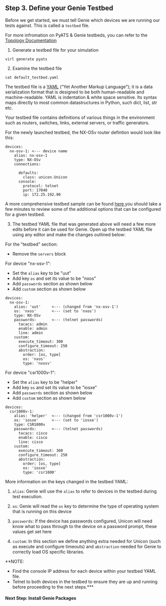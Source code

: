 ## Step 3. Define your Genie Testbed

Before we get started, we must tell Genie which devices we are running our tests against. This is called a `testbed` file.

For more infromation on PyATS & Genie testbeds, you can refer to the [Topology Documentation](https://pubhub.devnetcloud.com/media/pyats/docs/topology/introduction.html)


1. Generate a testbed file for your simulation

```
virl generate pyats
```


2. Examine the testbed file

```
cat default_testbed.yaml
```

The testbed file is a [YAML](https://en.wikipedia.org/wiki/YAML) (“Yet Another Markup Language”); it is a data serialization format that is designed to be both human-readable and machine-readable. YAML is indentation & white space sensitive. Its syntax maps directly to most common datastructures in Python, such dict, list, str etc.

Your testbed file contains definitions of various things in the environment such as routers, switches, links, external servers, or traffic generators.

For the newly launched testbed, the NX-OSv router defintion would look like this:

```
devices:
  nx-osv-1: <--- device name
    alias: nx-osv-1
    type: NX-OSv
    connections:

      defaults:
        class: unicon.Unicon
      console:
        protocol: telnet
        port: 17040
        ip: 172.25.192.90
```

A more comprehensive testbed sample can be found
  <a href="https://pubhub.devnetcloud.com/media/pyats/docs/topology/schema.html#production-yaml-schema" target="_blank">
    here
  </a>
you should take a few minutes to review some of the additional options that can be configured for a given testbed.


3. The testbed YAML file that was generated above will need a few more edits before it can be used for Genie. Open up the testbed YAML file using any editor and make the changes outlined below:

For the "testbed" section:

  * Remove the `servers` block

For device "nx-osv-1":

  * Set the `alias` key to be "uut"
  * Add key `os` and set its value to be "nxos"
  * Add `passwords` section as shown below
  * Add `custom` section as shown below

```
devices:
  nx-osv-1:
    alias: 'uut'     <--- (changed from 'nx-osv-1')
    os: 'nxos'       <--- (set to 'nxos')
    type: NX-OSv
    passwords:       <--- (telnet passwords)
      tacacs: admin
      enable: admin
      line: admin
    custom:
      execute_timeout: 300
      configure_timeout: 250
      abstraction:
        order: [os, type]
        os: 'nxos'
        type: 'nxosv'
```

For device "csr1000v-1":

  * Set the `alias` key to be "helper"
  * Add key `os` and set its value to be "iosxe"
  * Add `passwords` section as shown below
  * Add `custom` section as shown below

```
devices:
  csr1000v-1:
    alias: 'helper'  <--- (changed from 'csr1000v-1')
    os: 'iosxe'      <--- (set to 'iosxe')
    type: CSR1000v
    passwords:       <--- (telnet passwords)
      tacacs: cisco
      enable: cisco
      line: cisco
    custom:
      execute_timeout: 300
      configure_timeout: 250
      abstraction:
        order: [os, type]
        os: 'iosxe'
        type: 'csr1000'
```


More information on the keys changed in the testbed YAML:

1. `alias`: Genie will use the `alias` to refer to devices in the testbed during test execution.

2. `os`: Genie will read the `os` key to determine the type of operating system that is running on this device

3. `passwords`: If the device has passwords configured, Unicon will need know what to pass through to the device on a password prompt, these values get set here

4. `custom`: In this section we define anything extra needed for Unicon (such as execute and configure timeouts) and `abstraction` needed for Genie to correctly load OS specific libraries.

**NOTE: 
- Find the console IP address for each device within your testbed YAML file. 
- Telnet to both devices in the testbed to ensure they are up and running before proceeding to the next steps.***


#### Next Step: Install Genie Packages
